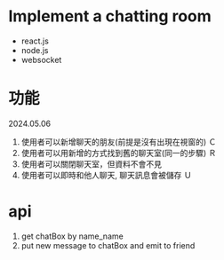 # Implement a chatting room

- react.js
- node.js
- websocket

# 功能

2024.05.06

1. 使用者可以新增聊天的朋友(前提是沒有出現在視窗的) Ｃ
2. 使用者可以用新增的方式找到舊的聊天室(同一的步驟) Ｒ
3. 使用者可以關閉聊天室，但資料不會不見
4. 使用者可以即時和他人聊天, 聊天訊息會被儲存 Ｕ

# api

1. get chatBox by name_name
2. put new message to chatBox and emit to friend
